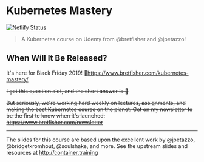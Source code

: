 # Kubernetes Mastery

[![Netlify Status](https://api.netlify.com/api/v1/badges/6f45f2e5-2e96-4c38-a7a2-47b8021b37ab/deploy-status)](https://app.netlify.com/sites/compassionate-wiles-b11928/deploys)

> A Kubernetes course on Udemy from @bretfisher and @jpetazzo!

## When Will It Be Released?

It's here for Black Friday 2019! 🥳https://www.bretfisher.com/kubernetes-mastery/

~~I get this question alot, and the short answer is 🤷‍~~

~~But seriously, we're working hard weekly on lectures, assignments, and 
making the best Kubernetes course on the planet. Get on my newsletter to 
be the first to know when it's launched: https://www.bretfisher.com/newsletter~~

---
The slides for this course are based upon the excellent work by @jpetazzo, 
@bridgetkromhout, @soulshake, and more. See the upstream slides and 
resources at http://container.training
